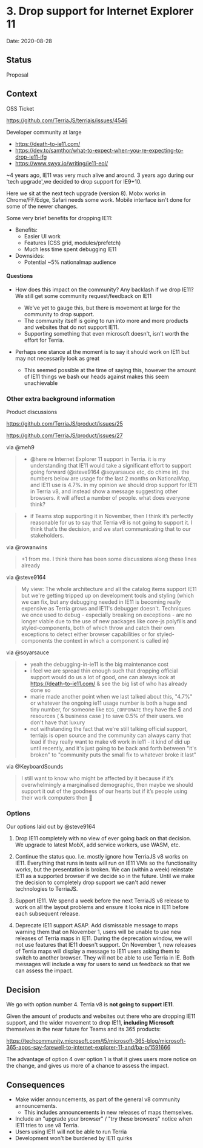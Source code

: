 # 3. Drop support for Internet Explorer 11

Date: 2020-08-28

## Status

Proposal

## Context

OSS Ticket

https://github.com/TerriaJS/terriajs/issues/4546

Developer community at large
* https://death-to-ie11.com/
* https://dev.to/samthor/what-to-expect-when-you-re-expecting-to-drop-ie11-ifg
* https://www.swyx.io/writing/ie11-eol/

~4 years ago, IE11 was very much alive and around. 3 years ago during our 'tech
upgrade',we decided to drop support for IE9+10.

Here we sit at the next tech upgrade (version 8). Mobx works in Chrome/FF/Edge,
Safari needs some work. Mobile interface isn't done for some of the newer
changes.

Some very brief benefits for dropping IE11:
* Benefits:
  - Easier UI work
  - Features (CSS grid, modules/prefetch)
  - Much less time spent debugging IE11
* Downsides:
  - Potential ~5% nationalmap audience

#### Questions

* How does this impact on the community? Any backlash if we drop IE11? We still
  get some community request/feedback on IE11 
  - We've yet to gauge this, but there is movement at large for the community to
    drop support.
  - The community itself is going to run into more and more products and
    websites that do not support IE11.
  - Supporting something that even microsoft doesn't, isn't worth the effort for
    Terria.

* Perhaps one stance at the moment is to say it should work on IE11 but may not
  necessarily look as great
  - This seemed possible at the time of saying this, however the amount of IE11
    things we bash our heads against makes this seem unachievable

### Other extra background information

Product discussions

https://github.com/TerriaJS/product/issues/25

https://github.com/TerriaJS/product/issues/27

via @meh9
> - @here re Internet Explorer 11 support in Terria. it is my understanding that
>   IE11 would take a significant effort to support going forward (@steve9164
>   @soyarsauce etc, do chime in). the numbers below are usage for the last 2
>   months on NationalMap, and IE11 use is 4.7%. in my opinion we should drop
>   support for IE11 in Terria v8, and instead show a message suggesting other
>   browsers. it will affect a number of people. what does everyone think?

> -  if Teams stop supporting it in November, then I think it’s perfectly
>    reasonable for us to say that Terria v8 is not going to support it. I think
>    that’s the decision, and we start communicating that to our stakeholders.

via @rowanwins
> +1 from me. I think there has been some discussions along these lines already

via @steve9164
> My view: The whole architecture and all the catalog items support IE11 but
> we're getting tripped up on development tools and styling (which we can fix,
> but any debugging needed in IE11 is becoming really expensive as Terria grows
> and IE11's debugger doesn't. Techniques we once used to debug - especially
> breaking on exceptions - are no longer viable due to the use of new packages
> like core-js polyfills and styled-components, both of which throw and catch
> their own exceptions to detect either browser capabilities or for
> styled-components the context in which a component is called in)

via @soyarsauce
> - yeah the debugging-in-ie11 is the big maintenance cost
> - i feel we are spread thin enough such that dropping official support would
>   do us a lot of good, one can always look at https://death-to-ie11.com/ & see
>   the big list of who has already done so
> - marie made another point when we last talked about this, "4.7%" or whatever
>   the ongoing ie11 usage number is both a huge and tiny number, for someone
>   like `BIG_CORPORATE` they have the $ and resources ( & business case ) to
>   save 0.5% of their users. we don't have that luxury
> - not withstanding the fact that we're still talking official support,
>   terriajs is open source and the community can always carry that load if they
>   really want to make v8 work in ie11 - it kind of did up until recently, and
>   it's just going to be back and forth between "it's broken" to "community
>   puts the small fix to whatever broke it last"

via @KeyboardSounds
> I still want to know who might be affected by it because if it’s
overwhelmingly a marginalised demographic, then maybe we should support it out
of the goodness of our hearts but if it’s people using their work computers then
:shrug:

### Options

Our options laid out by @steve9164

1. Drop IE11 completely with no view of ever going back on that decision. We
   upgrade to latest MobX, add service workers, use WASM, etc.

2. Continue the status quo. I.e. mostly ignore how TerriaJS v8 works on IE11.
   Everything that runs in tests will run on IE11 VMs so the functionality
   works, but the presentation is broken. We can (within a week) reinstate IE11
   as a supported browser if we decide so in the future. Until we make the
   decision to completely drop support we can't add newer technologies to
   TerriaJS.

3. Support IE11. We spend a week before the next TerriaJS v8 release to work on
   all the layout problems and ensure it looks nice in IE11 before each
   subsequent release.
   
4. Deprecate IE11 support ASAP. Add dismissable message to maps warning them 
   that on November 1, users will be unable to use new releases of Terria maps
   in IE11. During the deprecation window, we will not use features that IE11
   doesn't support. On November 1, new releases of Terria maps will display a 
   message to IE11 users asking them to switch to another browser. They will 
   not be able to use Terria in IE. Both messages will include a way for users
   to send us feedback so that we can assess the impact.

## Decision

We go with option number 4. Terria v8 is **not going to support IE11**.

Given the amount of products and websites out there who are dropping IE11
support, and the wider movement to drop IE11, **including Microsoft** themselves
in the near future for Teams and its 365 products:

https://techcommunity.microsoft.com/t5/microsoft-365-blog/microsoft-365-apps-say-farewell-to-internet-explorer-11-and/ba-p/1591666

The advantage of option 4 over option 1 is that it gives users more notice
on the change, and gives us more of a chance to assess the impact.

## Consequences
* Make wider announcements, as part of the general v8 community announcements.
  * This includes announcements in new releases of maps themselves.
* Include an "upgrade your browser" / "try these browsers" notice when IE11
  tries to use v8 Terria.
* Users using IE11 will not be able to run Terria
* Development won't be burdened by IE11 quirks
